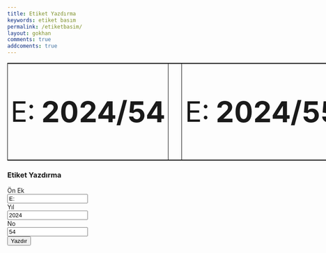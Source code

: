```yaml
---
title: Etiket Yazdırma
keywords: etiket basım
permalink: /etiketbasim/
layout: gokhan
comments: true
addcoments: true
---
```


<table style="width:573.8pt; margin-right:auto; margin-left:auto; border:0.75pt solid #000000; border-collapse:collapse;">
        <tbody>
            <tr style="height:104pt;">
                <td style="width:58.7pt; border-bottom:0.75pt solid #000000; padding-right:5.4pt; padding-left:5.03pt; vertical-align:middle;">
                    <p style="text-align:center; font-size:48pt;" id="ek1">E:</p>
                </td>
                <td style="width:196.1pt; border-right:0.75pt solid #000000; border-bottom:0.75pt solid #000000; padding-right:5.03pt; padding-left:5.4pt; vertical-align:middle;">
                    <p style="text-align:center; font-size:50pt;" id="rakam1"><strong>2024/54</strong></p>
                </td>
                <td style="width:1pt; border-right:0.75pt solid #000000; border-left:0.75pt solid #000000; border-bottom:0.75pt solid #000000; padding-right:5.03pt; padding-left:5.03pt; vertical-align:middle;">
                    <p style="text-align:center; font-size:48pt;">&nbsp;</p>
                </td>
                <td style="width:61.4pt; border-left:0.75pt solid #000000; border-bottom:0.75pt solid #000000; padding-right:5.4pt; padding-left:5.03pt; vertical-align:middle;">
                    <p style="text-align:center; font-size:48pt;" id="ek2">E:</p>
                </td>				
                <td style="width:201.85pt; border-bottom:0.75pt solid #000000; padding-right:5.03pt; padding-left:5.4pt; vertical-align:middle;">
                    <p style="text-align:center; font-size:50pt;" id="rakam2"><strong>2024/55</strong></p>
                </td>
            </tr>            
        </tbody>
    </table> 
    
<div class="card-header">
    <h3 class="card-title">Etiket Yazdırma</h3>
</div>
<form id="etiketbasimform" data-gtm-form-interact-id="0">    
    <div class="card-body">
    <div class="col-12">
            <div class="form-group row">
                <label class="col-sm-4 col-form-label">Ön Ek</label>
                <div class="col-sm-6">
                    <input type="text" class="form-control" id="etiketonek" value="E:" placeholder="E:">
                </div>
            </div>
    </div>
    <div class="col-12">
            <div class="form-group row">
                <label class="col-sm-4 col-form-label">Yıl</label>
                <div class="col-sm-6">
                    <input type="text" class="form-control" id="etiketyil" value="2024" placeholder="0">
                </div>
            </div>
    </div>
    <div class="col-12">
            <div class="form-group row">
                <label class="col-sm-4 col-form-label">No</label>
                <div class="col-sm-6">
                    <input type="text" class="form-control" id="etiketno" value="54" placeholder="0">
                </div>
            </div>
    </div>
    </div>
    <div class="card-footer">
        <div id="liveAlertPlaceholder"></div>
        <input type="hidden" id= "opencount" value="0">
        <button type="button float-right" class="btn btn-outline-primary" id="etiketyazdir">Yazdır</button>
    </div>    
</form>
      
   
                    